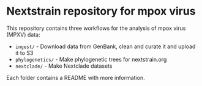 # Nextstrain repository for mpox virus

This repository contains three workflows for the analysis of mpox virus (MPXV) data:

- `ingest/` - Download data from GenBank, clean and curate it and upload it to S3
- `phylogenetics/` - Make phylogenetic trees for nextstrain.org
- `nextclade/` - Make Nextclade datasets

Each folder contains a README with more information.
